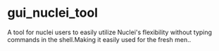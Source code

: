 # gui_nuclei_tool
A tool for nuclei users to easily utilize Nuclei's flexibility without typing commands in the shell.Making it easily used for the fresh men..
